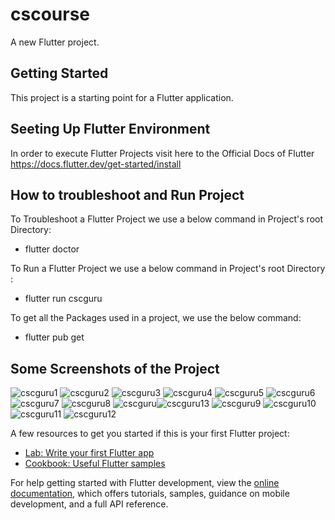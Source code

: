 # cscourse

A new Flutter project.

## Getting Started

This project is a starting point for a Flutter application.

## Seeting Up Flutter Environment
In order to execute Flutter Projects visit here to the Official Docs of Flutter https://docs.flutter.dev/get-started/install

## How to troubleshoot and Run Project

To Troubleshoot a Flutter Project we use a below command in Project's root Directory: 
- flutter doctor

To Run a Flutter Project we use a below command in Project's root Directory : 
- flutter run cscguru

To get all the Packages used in a project, we use the below command:
- flutter pub get

## Some Screenshots of the Project
![cscguru1](https://user-images.githubusercontent.com/53346938/170856093-dabb8a9b-e95c-4364-9dd1-34704a25085b.jpg)
![cscguru2](https://user-images.githubusercontent.com/53346938/170856094-e0537577-5c33-44b0-b388-4e78067bc437.jpg)
![cscguru3](https://user-images.githubusercontent.com/53346938/170856095-8c0bb659-5539-40ce-b84e-4710d51edf88.jpg)
![cscguru4](https://user-images.githubusercontent.com/53346938/170856096-4440dc05-d14a-412b-bddf-94e94f246186.jpg)
![cscguru5](https://user-images.githubusercontent.com/53346938/170856097-5926e892-134e-438c-b061-5448c87537d2.jpg)
![cscguru6](https://user-images.githubusercontent.com/53346938/170856098-8834e3c9-cec9-4d31-858e-8cfb75ed8e76.jpg)
![cscguru7](https://user-images.githubusercontent.com/53346938/170856099-23e5c82a-9415-4149-99cb-56e1a72ac03e.jpg)
![cscguru8](https://user-images.githubusercontent.com/53346938/170856091-ea4e5c04-6340-438f-9d31-e19ba49970d5.jpg)
![cscguru](https://user-images.githubusercontent.com/53346938/170856104-23f532f8-ca3f-4d4c-adac-dd0e0aeba50d.jpg)![cscguru13](https://user-images.githubusercontent.com/53346938/170856111-1a632ccd-d2ee-45f2-8b05-c4d65b326d27.jpg)
![cscguru9](https://user-images.githubusercontent.com/53346938/170856114-16526da2-5088-411d-a68f-7981dc7ce875.jpg)
![cscguru10](https://user-images.githubusercontent.com/53346938/170856115-04ebcafd-2846-4651-be57-f29a97702a96.jpg)
![cscguru11](https://user-images.githubusercontent.com/53346938/170856116-4da3b260-e106-4c66-ae83-a143fe61efd3.jpg)
![cscguru12](https://user-images.githubusercontent.com/53346938/170856118-90ad424b-0770-4306-9eb0-4b6eba8d23bb.jpg)



A few resources to get you started if this is your first Flutter project:

- [Lab: Write your first Flutter app](https://docs.flutter.dev/get-started/codelab)
- [Cookbook: Useful Flutter samples](https://docs.flutter.dev/cookbook)

For help getting started with Flutter development, view the
[online documentation](https://docs.flutter.dev/), which offers tutorials,
samples, guidance on mobile development, and a full API reference.
